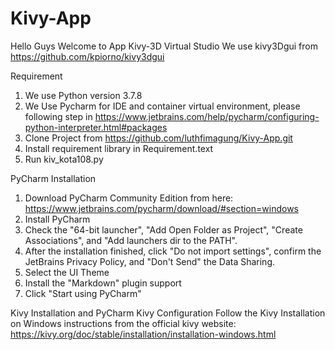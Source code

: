# Kivy-App
Hello Guys
Welcome to App Kivy-3D Virtual Studio 
We use kivy3Dgui from https://github.com/kpiorno/kivy3dgui

Requirement
1. We use Python version 3.7.8
2. We Use Pycharm for IDE and container virtual environment, please following step in https://www.jetbrains.com/help/pycharm/configuring-python-interpreter.html#packages
3. Clone Project from  https://github.com/luthfimagung/Kivy-App.git
3. Install requirement library in Requirement.text
4. Run kiv_kota108.py

PyCharm Installation
1. Download PyCharm Community Edition from here: https://www.jetbrains.com/pycharm/download/#section=windows
2. Install PyCharm
3. Check the "64-bit launcher", "Add Open Folder as Project", "Create Associations", and "Add launchers dir to the PATH".
4. After the installation finished, click "Do not import settings", confirm the JetBrains Privacy Policy, and "Don't Send" the Data Sharing.
5. Select the UI Theme
6. Install the "Markdown" plugin support
7. Click "Start using PyCharm"

Kivy Installation and PyCharm Kivy Configuration
Follow the Kivy Installation on Windows instructions from the official kivy website: https://kivy.org/doc/stable/installation/installation-windows.html
